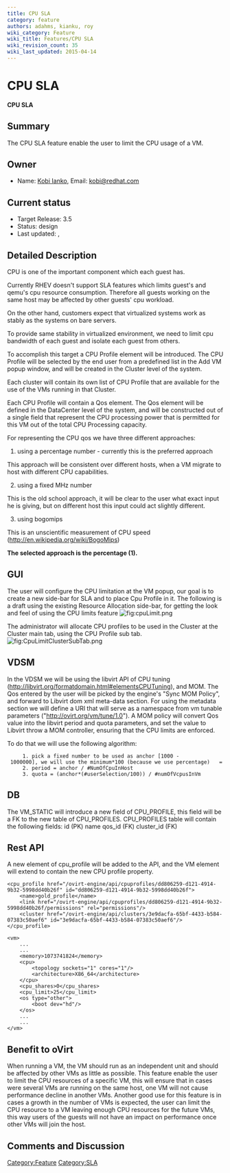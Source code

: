 ```yaml
---
title: CPU SLA
category: feature
authors: adahms, kianku, roy
wiki_category: Feature
wiki_title: Features/CPU SLA
wiki_revision_count: 35
wiki_last_updated: 2015-04-14
---
```


# CPU SLA

**CPU SLA**

## Summary

The CPU SLA feature enable the user to limit the CPU usage of a VM.

## Owner

*   Name: [Kobi Ianko](User:kianku), Email: kobi@redhat.com

## Current status

*   Target Release: 3.5
*   Status: design
*   Last updated: ,

## Detailed Description

CPU is one of the important component which each guest has.

Currently RHEV doesn't support SLA features which limits guest's and qemu's cpu resource consumption. Therefore all guests working on the same host may be affected by other guests' cpu workload.

On the other hand, customers expect that virtualized systems work as stably as the systems on bare servers.

To provide same stability in virtualized environment, we need to limit cpu bandwidth of each guest and isolate each guest from others.

To accomplish this target a CPU Profile element will be introduced.
The CPU Profile will be selected by the end user from a predefined list in the Add VM popup window, and will be created in the Cluster level of the system.

Each cluster will contain its own list of CPU Profile that are available for the use of the VMs running in that Cluster.

Each CPU Profile will contain a Qos element.
The Qos element will be defined in the DataCenter level of the system, and will be constructed out of a single field that represent the CPU processing power that is permitted for this VM out of the total CPU Processing capacity.

For representing the CPU qos we have three different approaches:
1. using a percentage number - currently this is the preferred approach

This approach will be consistent over different hosts, when a VM migrate to host with different CPU capabilities.

2. using a fixed MHz number

This is the old school approach, it will be clear to the user what exact input he is giving, but on different host this input could act slightly different.

3. using bogomips

This is an unscientific measurement of CPU speed (http://en.wikipedia.org/wiki/BogoMips)

**The selected approach is the percentage (1).**

## GUI

The user will configure the CPU limitation at the VM popup, our goal is to create a new side-bar for SLA and to place Cpu Profile in it.
The following is a draft using the existing Resource Allocation side-bar, for getting the look and feel of using the CPU limits feature
![](cpuLimit.png "fig:cpuLimit.png")

The administrator will allocate CPU profiles to be used in the Cluster at the Cluster main tab, using the CPU Profile sub tab.
![](CpuLimitClusterSubTab.png "fig:CpuLimitClusterSubTab.png")

## VDSM

In the VDSM we will be using the libvirt API of CPU tuning (http://libvirt.org/formatdomain.html#elementsCPUTuning), and MOM. The Qos entered by the user will be picked by the engine's "Sync MOM Policy", and forward to Libvirt dom xml meta-data section.
For using the metadata section we will define a URI that will serve as a namespace from vm tunable parameters ("<http://ovirt.org/vm/tune/1.0>"). A MOM policy will convert Qos value into the libvirt period and quota parameters, and set the value to Libvirt throw a MOM controller, ensuring that the CPU limits are enforced.

To do that we will use the following algorithm:

         1. pick a fixed number to be used as anchor [1000 - 1000000], we will use the minimum*100 (because we use percentage)   = 100000 = anchor.
         2. period = anchor / #NumOfCpuInHost
         3. quota = (anchor*(#userSelection/100)) / #numOfVcpusInVm

## DB

The VM_STATIC will introduce a new field of CPU_PROFILE, this field will be a FK to the new table of CPU_PROFILES. CPU_PROFILES table will contain the following fields:
id (PK)
name
qos_id (FK)
cluster_id (FK)

## Rest API

A new element of cpu_profile will be added to the API, and the VM element will extend to contain the new CPU profile property.

    <cpu_profile href="/ovirt-engine/api/cpuprofiles/dd806259-d121-4914-9b32-5998dd40b26f" id="dd806259-d121-4914-9b32-5998dd40b26f">
        <name>gold_profile</name>
        <link href="/ovirt-engine/api/cpuprofiles/dd806259-d121-4914-9b32-5998dd40b26f/permissions" rel="permissions"/>
        <cluster href="/ovirt-engine/api/clusters/3e9dacfa-65bf-4433-b584-07383c50aef6" id="3e9dacfa-65bf-4433-b584-07383c50aef6"/>
    </cpu_profile>

    <vm>
        ...
        ...
        <memory>1073741824</memory>
        <cpu>
            <topology sockets="1" cores="1"/>
            <architecture>X86_64</architecture>
        </cpu>
        <cpu_shares>0</cpu_shares>
        <cpu_limit>25</cpu_limit>
        <os type="other">
            <boot dev="hd"/>
        </os>
        ...
        ...
    </vm>

## Benefit to oVirt

When running a VM, the VM should run as an independent unit and should be affected by other VMs as little as possible.
This feature enable the user to limit the CPU resources of a specific VM, this will ensure that in cases were several VMs are running on the same host, one VM will not cause performance decline in another VMs.
Another good use for this feature is in cases a growth in the number of VMs is expected, the user can limit the CPU resource to a VM leaving enough CPU resources for the future VMs, this way users of the guests will not have an impact on performance once other VMs will join the host.

## Comments and Discussion

<Category:Feature> <Category:SLA>
